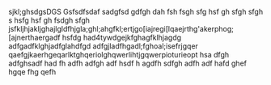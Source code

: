 sjkl;ghsdgsDGS
Gsfsdfsdaf
sadgfsd
gdfgh
dah
fsh
fsgh
sfg
hsf
gh
sfgh
sfgh
s
hsfg
hsf
gh
fsdgh
sfgh
jsfkljhjakljghajlgldfhjgla;ghl;ahgfkl;ertjgo[iajregi[lqaejrthg'akerphog;[ajnerthaergadf
hsfdg
had4tywdgejkfghagfklhjagdg
adfgadfklghjadfglahdfgd
adfgjladfhgadl;fghoal;isefrjgqer
qaefgjkaerhgeqarlktghqeriolghqwerlihtjgqwerpioturieopt
hsa
dfgh
adfghsadf
had
fh
adfh
adfgh
adf
hsdf
h
agdfh
sdfgh
adfh
adf
hafd
ghef
hgqe
fhg
qefh
